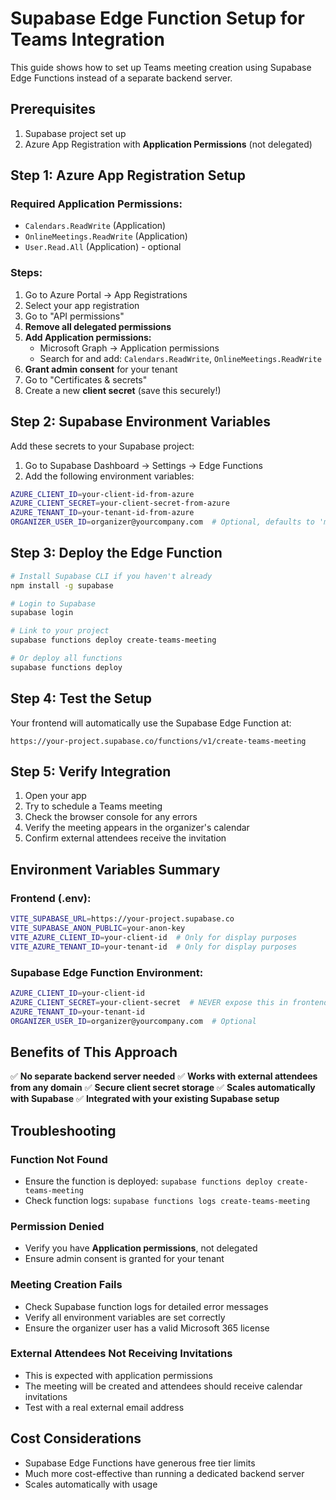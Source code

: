 # Supabase Edge Function Setup for Teams Integration

This guide shows how to set up Teams meeting creation using Supabase Edge Functions instead of a separate backend server.

## Prerequisites

1. Supabase project set up
2. Azure App Registration with **Application Permissions** (not delegated)

## Step 1: Azure App Registration Setup

### Required Application Permissions:
- `Calendars.ReadWrite` (Application)
- `OnlineMeetings.ReadWrite` (Application)
- `User.Read.All` (Application) - optional

### Steps:
1. Go to Azure Portal → App Registrations
2. Select your app registration
3. Go to "API permissions"
4. **Remove all delegated permissions**
5. **Add Application permissions:**
   - Microsoft Graph → Application permissions
   - Search for and add: `Calendars.ReadWrite`, `OnlineMeetings.ReadWrite`
6. **Grant admin consent** for your tenant
7. Go to "Certificates & secrets"
8. Create a new **client secret** (save this securely!)

## Step 2: Supabase Environment Variables

Add these secrets to your Supabase project:

1. Go to Supabase Dashboard → Settings → Edge Functions
2. Add the following environment variables:

```bash
AZURE_CLIENT_ID=your-client-id-from-azure
AZURE_CLIENT_SECRET=your-client-secret-from-azure  
AZURE_TENANT_ID=your-tenant-id-from-azure
ORGANIZER_USER_ID=organizer@yourcompany.com  # Optional, defaults to 'me'
```

## Step 3: Deploy the Edge Function

```bash
# Install Supabase CLI if you haven't already
npm install -g supabase

# Login to Supabase
supabase login

# Link to your project
supabase functions deploy create-teams-meeting

# Or deploy all functions
supabase functions deploy
```

## Step 4: Test the Setup

Your frontend will automatically use the Supabase Edge Function at:
```
https://your-project.supabase.co/functions/v1/create-teams-meeting
```

## Step 5: Verify Integration

1. Open your app
2. Try to schedule a Teams meeting
3. Check the browser console for any errors
4. Verify the meeting appears in the organizer's calendar
5. Confirm external attendees receive the invitation

## Environment Variables Summary

### Frontend (.env):
```bash
VITE_SUPABASE_URL=https://your-project.supabase.co
VITE_SUPABASE_ANON_PUBLIC=your-anon-key
VITE_AZURE_CLIENT_ID=your-client-id  # Only for display purposes
VITE_AZURE_TENANT_ID=your-tenant-id  # Only for display purposes
```

### Supabase Edge Function Environment:
```bash
AZURE_CLIENT_ID=your-client-id
AZURE_CLIENT_SECRET=your-client-secret  # NEVER expose this in frontend!
AZURE_TENANT_ID=your-tenant-id
ORGANIZER_USER_ID=organizer@yourcompany.com  # Optional
```

## Benefits of This Approach

✅ **No separate backend server needed**
✅ **Works with external attendees from any domain**
✅ **Secure client secret storage**
✅ **Scales automatically with Supabase**
✅ **Integrated with your existing Supabase setup**

## Troubleshooting

### Function Not Found
- Ensure the function is deployed: `supabase functions deploy create-teams-meeting`
- Check function logs: `supabase functions logs create-teams-meeting`

### Permission Denied
- Verify you have **Application permissions**, not delegated
- Ensure admin consent is granted for your tenant

### Meeting Creation Fails
- Check Supabase function logs for detailed error messages
- Verify all environment variables are set correctly
- Ensure the organizer user has a valid Microsoft 365 license

### External Attendees Not Receiving Invitations
- This is expected with application permissions
- The meeting will be created and attendees should receive calendar invitations
- Test with a real external email address

## Cost Considerations

- Supabase Edge Functions have generous free tier limits
- Much more cost-effective than running a dedicated backend server
- Scales automatically with usage
